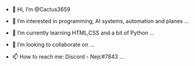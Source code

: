 - 👋 Hi, I’m @Cactus3659

- 👀 I’m interested in programming, AI systems, automation and planes ...
- 🌱 I’m currently learning HTML,CSS and a bit of Python ...
- 💞️ I’m looking to collaborate on ...
- 📫 How to reach me: Discord - Nejc#7843 ...

<!---
Cactus3659/Cactus3659 is a ✨ special ✨ repository because its `README.md` (this file) appears on your GitHub profile.
You can click the Preview link to take a look at your changes.
--->
